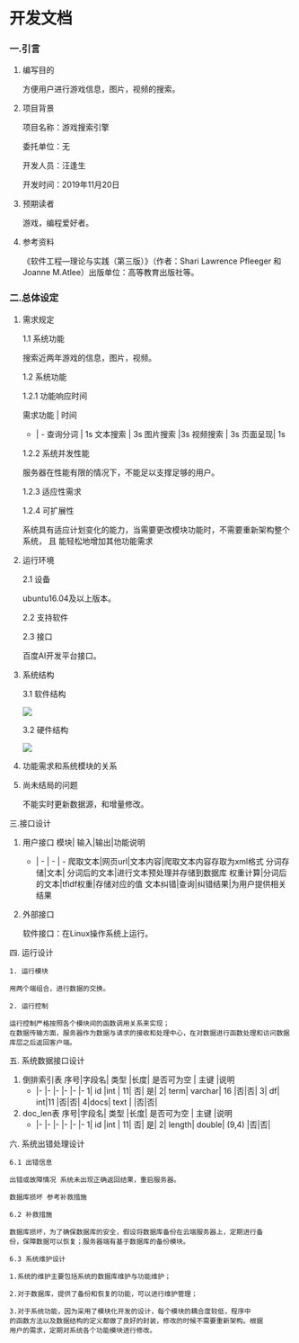 # 开发文档

### 一.引言
1. 编写目的
   
    方便用户进行游戏信息，图片，视频的搜索。
    
2. 项目背景

    项目名称：游戏搜索引擎
    
    委托单位：无
    
    开发人员：汪逢生
    
    开发时间：2019年11月20日
 
3. 预期读者

    游戏，编程爱好者。

4. 参考资料

    《软件工程—理论与实践（第三版）》（作者：Shari Lawrence Pfleeger 和
Joanne M.Atlee）出版单位：高等教育出版社等。
 
 
### 二.总体设定

1. 需求规定
    
    1.1 系统功能
    
    搜索近两年游戏的信息，图片，视频。
    
    1.2 系统功能
    
      1.2.1 功能响应时间
     
      需求功能   | 时间
      -    |  -
      查询分词 | 1s
      文本搜索 | 3s
      图片搜索 |3s
      视频搜索 | 3s
      页面呈现|  1s
    
    1.2.2 系统并发性能

    服务器在性能有限的情况下，不能足以支撑足够的用户。

    1.2.3 适应性需求

    1.2.4 可扩展性
    
    系统具有适应计划变化的能力，当需要更改模块功能时，不需要重新架构整个系统， 且
    能轻松地增加其他功能需求

2. 运行环境
   
    2.1 设备

    ubuntu16.04及以上版本。

    2.2 支持软件

    2.3 接口

    百度AI开发平台接口。

3. 系统结构

    3.1 软件结构

    <img src ='./b.png' >

    3.2 硬件结构

    <img src ='./a.png' >

4. 功能需求和系统模块的关系

5. 尚未结局的问题
   
   不能实时更新数据源，和增量修改。

三.接口设计

1.  用户接口
    模块| 输入|输出|功能说明
    -   | -    | -   | -
    爬取文本|网页url|文本内容|爬取文本内容存取为xml格式
    分词存储|文本| 分词后的文本|进行文本预处理并存储到数据库
    权重计算|分词后的文本|tfidf权重|存储对应的值
    文本纠错|查询|纠错结果|为用户提供相关结果

2. 外部接口
   
   软件接口：在Linux操作系统上运行。

四. 运行设计

    1. 运行模块

    用两个端组合，进行数据的交换。

    2. 运行控制
   
    运行控制严格按照各个模块间的函数调用关系来实现；
    在数据传输方面，服务器作为数据与请求的接收和处理中心，在对数据进行函数处理和访问数据库层之后返回客户端。

五. 系统数据接口设计
1. 倒排索引表
    序号|字段名| 类型 |长度| 是否可为空 | 主键 |说明
    -   |-    |-     |-   |-          |-     |- 
    1| id |int | 11| 否| 是|
    2| term| varchar| 16  |否|否|
    3| df|   int|11 |否|否|
    4|docs| text | |否|否|
2. doc_len表
    序号|字段名| 类型 |长度| 是否可为空 | 主键 |说明
    -   |-    |-     |-   |-          |-     |- 
     1| id |int | 11| 否| 是|
    2| length| double| (9,4)  |否|否|

六. 系统出错处理设计

    6.1 出错信息

    出错或故障情况 系统未出现正确返回结果，重启服务器。

    数据库损坏 参考补救措施

    6.2 补救措施

    数据库损坏，为了确保数据库的安全，假设将数据库备份在云端服务器上，定期进行备
    份，保障数据可以恢复；服务器端有基于数据库的备份模块。

    6.3 系统维护设计

    1.系统的维护主要包括系统的数据库维护与功能维护；

    2.对于数据库，提供了备份和恢复的功能，可以进行维护管理；

    3.对于系统功能，因为采用了模块化开发的设计，每个模块的耦合度较低，程序中
    的函数方法以及数据结构的定义都做了良好的封装，修改的时候不需要重新架构。根据
    用户的需求，定期对系统各个功能模块进行修改。